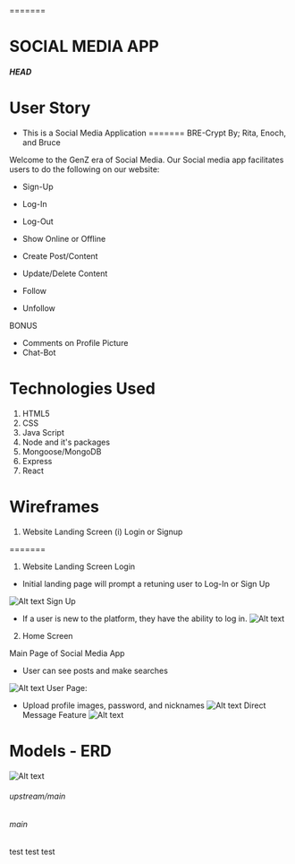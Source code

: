 =======
# SOCIAL MEDIA APP
##### HEAD


# User Story
- This is a Social Media Application
=======
BRE-Crypt
By; Rita, Enoch, and Bruce

Welcome to the GenZ era of Social Media. 
Our Social media app facilitates users to do the following on our website:

- Sign-Up
- Log-In
- Log-Out
- Show Online or Offline

- Create Post/Content
- Update/Delete Content
- Follow
- Unfollow

BONUS

- Comments on Profile Picture
- Chat-Bot

# Technologies Used

1. HTML5
2. CSS
3. Java Script
4. Node and it's packages
5. Mongoose/MongoDB
6. Express
7. React

# Wireframes


1) Website Landing Screen 
(i) Login or Signup

=======
1) Website Landing Screen
Login
  - Initial landing page will prompt a retuning user to Log-In or Sign Up

![Alt text](img/Screen_Shot_2023-02-11_at_2.54.48_PM.png)
Sign Up
  - If a user is new to the platform, they have the ability to log in.
![Alt text](img/Screen_Shot_2023-02-11_at_3.09.14_PM.png)


2) Home Screen



Main Page of Social Media App
  - User can see posts and make searches

![Alt text](img/BRE-Crypt.jpg)
User Page: 
  - Upload profile images, password, and nicknames
![Alt text](img/BRE-Crypt2.jpg)
Direct Message Feature
![Alt text](img/BRE-Crypt3.jpg)

# Models - ERD

![Alt text](img/App3-API.jpeg)


###### upstream/main
###### main


test test test 